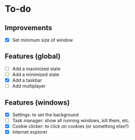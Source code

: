 # To-do

## Improvements

- [x] Set minimum size of window

## Features (global)

- [ ] Add a maximized state
- [ ] Add a minimized state
- [x] Add a taskbar
- [ ] Add multiplayer

## Features (windows)

- [x] Settings: to set the background
- [ ] Task manager: show all running windows, kill them, etc.
- [x] Cookie clicker: to click on cookies (or something else?)
- [x] Internet explorer
